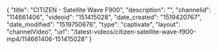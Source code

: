 {
    "title": "CITIZEN - Satellite Wave F900",
    "description": "",
    "channelid": "114661406",
    "videoid": "151415028",
    "date_created": "1519420767",
    "date_modified": "1519750676",
    "type": "captivate",
    "layout": "channelVideo",
    "url": "\/latest-videos\/citizen-satellite-wave-f900-mp4\/114661406-151415028"
}